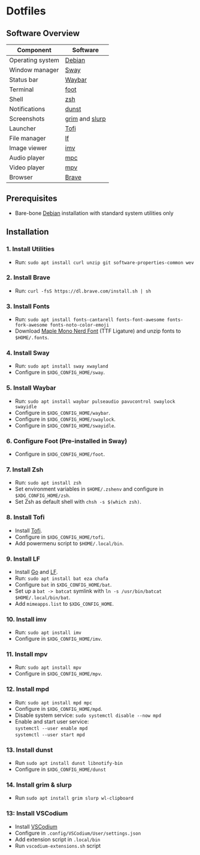 # Dotfiles

## Software Overview

| Component | Software|
| -------- | ------- |
| Operating system | [Debian](https://www.debian.org/) |
| Window manager | [Sway](https://swaywm.org/) |
| Status bar | [Waybar](https://github.com/Alexays/Waybar) |
| Terminal | [foot](https://codeberg.org/dnkl/foot) |
| Shell | [zsh](https://wiki.debian.org/Zsh) |
| Notifications | [dunst](https://github.com/dunst-project/dunst) |
| Screenshots | [grim](https://sr.ht/~emersion/grim/) and [slurp](https://github.com/emersion/slurp) |
| Launcher | [Tofi](https://github.com/philj56/tofi) |
| File manager | [lf](https://github.com/gokcehan/lf) |
| Image viewer | [imv](https://sr.ht/~exec64/imv/) |
| Audio player | [mpc](https://github.com/ncmpcpp/ncmpcpp) |
| Video player | [mpv](https://mpv.io/) |
| Browser | [Brave](https://brave.com/) |

## Prerequisites

- Bare-bone [Debian](https://www.debian.org/) installation with standard system utilities only

## Installation

### 1. Install Utilities
- Run: `sudo apt install curl unzip git software-properties-common wev`

### 2. Install Brave
- Run: `curl -fsS https://dl.brave.com/install.sh | sh`

### 3. Install Fonts
- Run: `sudo apt install fonts-cantarell fonts-font-awesome fonts-fork-awesome fonts-noto-color-emoji`
- Download [Maple Mono Nerd Font](https://github.com/subframe7536/maple-font/releases) (TTF Ligature) and unzip fonts to `$HOME/.fonts`.

### 4. Install Sway
- Run: `sudo apt install sway xwayland`
- Configure in `$XDG_CONFIG_HOME/sway`.

### 5. Install Waybar
- Run: `sudo apt install waybar pulseaudio pavucontrol swaylock swayidle`
- Configure in `$XDG_CONFIG_HOME/waybar`.
- Configure in `$XDG_CONFIG_HOME/swaylock`.
- Configure in `$XDG_CONFIG_HOME/swayidle`.

### 6. Configure Foot (Pre-installed in Sway)
- Configure in `$XDG_CONFIG_HOME/foot`.

### 7. Install Zsh
- Run: `sudo apt install zsh`
- Set environment variables in `$HOME/.zshenv` and configure in `$XDG_CONFIG_HOME/zsh`.
- Set Zsh as default shell with `chsh -s $(which zsh)`.

### 8. Install Tofi
- Install [Tofi](https://github.com/philj56/tofi).
- Configure in `$XDG_CONFIG_HOME/tofi`.
- Add powermenu script to `$HOME/.local/bin`.

### 9. Install LF
- Install [Go](https://go.dev/doc/install) and [LF](https://github.com/gokcehan/lf/wiki/Tutorial).
- Run: `sudo apt install bat eza chafa`
- Configure `bat` in `$XDG_CONFIG_HOME/bat`.
- Set up a `bat -> batcat` symlink with `ln -s /usr/bin/batcat $HOME/.local/bin/bat`.
- Add `mimeapps.list` to `$XDG_CONFIG_HOME`.

### 10. Install imv
- Run: `sudo apt install imv`
- Configure in `$XDG_CONFIG_HOME/imv`.

### 11. Install mpv
- Run: `sudo apt install mpv`
- Configure in `$XDG_CONFIG_HOME/mpv`.

### 12. Install mpd
- Run: `sudo apt install mpd mpc`
- Configure in `$XDG_CONFIG_HOME/mpd`.
- Disable system service: `sudo systemctl disable --now mpd`
- Enable and start user service:  
  `systemctl --user enable mpd`  
  `systemctl --user start mpd`

### 13. Install dunst
- Run `sudo apt install dunst libnotify-bin`
- Configure in `$XDG_CONFIG_HOME/dunst`

### 14. Install grim & slurp
- Run `sudo apt install grim slurp wl-clipboard`

### 13: Install VSCodium
- Install [VSCodium](https://github.com/VSCodium/vscodium/releases)
- Configure in `.config/VSCodium/User/settings.json`
- Add extension script in `.local/bin`
- Run `vscodium-extensions.sh` script